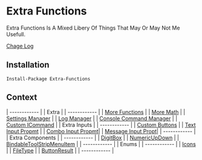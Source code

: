# Extra Functions

Extra Functions Is A Mixed Libery Of Things That May Or May Not Me Usefull.

[Chage Log](ChangeLog.md)


## Installation
```
Install-Package Extra-Functions
```

## Context
| ------------ |
| Extra | 
| ------------ |
| [More Functions](https://github.com/Tekknow1580/Extra-Functions/wiki/Extras#exfun) |
| [More Math](https://github.com/Tekknow1580/Extra-Functions/wiki/Extras#exmath) |
| [Settings Manager](https://github.com/Tekknow1580/Extra-Functions/wiki/Extras#exsettings) |
| [Log Manager](https://github.com/Tekknow1580/Extra-Functions/wiki/Extras#exlog) |
| [Console Command Manager](https://github.com/Tekknow1580/Extra-Functions/wiki/Extras#excmd) |
| [Custom ICommand](https://github.com/Tekknow1580/Extra-Functions/wiki/Extras#exicom) |
| Extra Inputs | 
| ------------ |
| [Custom Buttons](https://github.com/Tekknow1580/Extra-Functions/wiki/ExInputs#basic-buttons) |
| [Text Input Propmt](https://github.com/Tekknow1580/Extra-Functions/wiki/ExInputs#text-input-prompt) |
| [Combo Input Propmt](https://github.com/Tekknow1580/Extra-Functions/wiki/ExInputs#combo-input-prompt)|
| [Message Input Propt](https://github.com/Tekknow1580/Extra-Functions/wiki/ExInputs#message-input-prompt)|
| ------------ |
| Extra Components | 
| ------------ |
| [DigitBox](https://github.com/Tekknow1580/Extra-Functions/wiki/ExComponents#digitbox) |
| [NumericUpDown](https://github.com/Tekknow1580/Extra-Functions/wiki/ExComponents#numericupdown) |
| [BindableToolStripMenuItem](https://github.com/Tekknow1580/Extra-Functions/wiki/ExComponents#bindabletoolstripmenuitem) |
| ------------ |
| Enums | 
| ------------ |
| [Icons](https://github.com/Tekknow1580/Extra-Functions/wiki/ExEnums#icons) |
| [FileType](https://github.com/Tekknow1580/Extra-Functions/wiki/ExComponents#filetype) |
| [ButtonResult](https://github.com/Tekknow1580/Extra-Functions/wiki/ExComponents#buttonresult) |
| ------------ |
